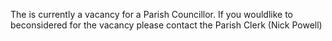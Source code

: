 <!--
.. title: Parish Councillor Vacancy.
.. slug: 2019-08-13-parish-council-vacancy
.. date: 2019-08-13 13:49:30 UTC
.. tags: parishcouncil
.. category:
.. link:
.. description:
.. type: text
-->

The is currently a vacancy for a Parish Councillor. If you wouldlike to beconsidered for the vacancy please contact the Parish Clerk (Nick Powell)
